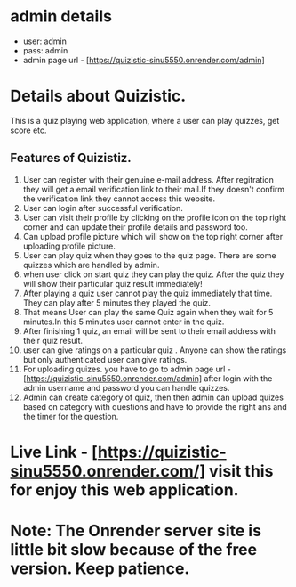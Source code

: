 # admin details
* user: admin
* pass: admin
* admin page url - [https://quizistic-sinu5550.onrender.com/admin]
# Details about Quizistic.  
  This is a quiz playing web application, where a user can play quizzes, get score etc.
## Features of Quizistiz.
1. User can register with their genuine e-mail  address. After regitration they will get a email verification link to their mail.If they doesn't confirm the verification link they cannot access this website.
2. User can login after successful verification.
3. User can visit their profile by clicking on the profile icon on the top right corner and can update their profile details and password too.
4. Can upload profile picture which will show on the top right corner after uploading profile picture.
5. User can play quiz when they goes to the quiz page. There are some quizzes which are handled by admin.
6. when user click on start quiz they can play the quiz. After the quiz they will show their particular quiz result immediately!
7. After playing a quiz user cannot play the quiz immediately that time. They can play after 5 minutes they played the quiz.
8. That means User can play the same Quiz again when they wait for 5 minutes.In this 5 minutes user cannot enter in the quiz.
9. After finishing 1 quiz, an email will be sent to their email address with their quiz result.
10. user can give ratings on a particular quiz . Anyone can show the ratings but only authenticated user can give ratings.
11. For uploading quizes. you have to go to admin page url - [https://quizistic-sinu5550.onrender.com/admin] after login with the admin username and password you can handle quizzes.
12. Admin can create category of quiz, then then admin can upload quizes based on category with questions and have to provide the right ans and the timer for the question.


# Live Link - [https://quizistic-sinu5550.onrender.com/] visit this for enjoy this web application.
# Note: The Onrender server site is little bit slow because of the free version. Keep patience.
